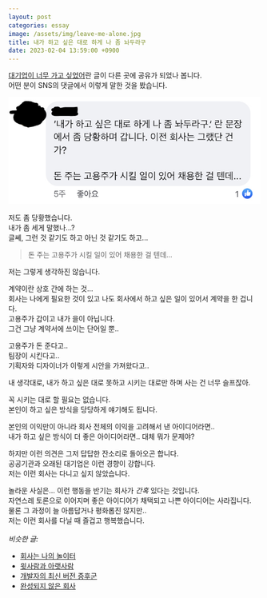 ```yaml
---
layout: post
categories: essay
image: /assets/img/leave-me-alone.jpg
title: 내가 하고 싶은 대로 하게 나 좀 놔두라구
date: 2023-02-04 13:59:00 +0900
---
```


[대기업이 너무 가고 싶었어](/essay/2022/12/28/admire-large-company.html)란 글이 다른 곳에 공유가 되었나 봅니다.  
어떤 분이 SNS의 댓글에서 이렇게 말한 것을 봤습니다.

![페이스북의 댓글](/assets/img/leave-me-alone.jpg)

저도 좀 당황했습니다.  
내가 좀 세게 말했나...?  
글쎄, 그런 것 같기도 하고 아닌 것 같기도 하고...  

>돈 주는 고용주가 시킬 일이 있어 채용한 걸 텐데...

저는 그렇게 생각하진 않습니다.

계약이란 상호 간에 하는 것...  
회사는 나에게 필요한 것이 있고 나도 회사에서 하고 싶은 일이 있어서 계약을 한 겁니다.  
고용주가 갑이고 내가 을이 아닙니다.    
그건 그냥 계약서에 쓰이는 단어일 뿐..

고용주가 돈 준다고..  
팀장이 시킨다고..  
기획자와 디자이너가 이렇게 시안을 가져왔다고..

내 생각대로, 내가 하고 싶은 대로 못하고 시키는 대로만 하며 사는 건 너무 슬프잖아.

꼭 시키는 대로 할 필요는 없습니다.  
본인이 하고 싶은 방식을 당당하게 얘기해도 됩니다.  

본인의 이익만이 아니라 회사 전체의 이익을 고려해서 낸 아이디어라면..  
내가 하고 싶은 방식이 더 좋은 아이디어라면.. 대체 뭐가 문제야?

하지만 이런 의견은 그저 답답한 잔소리로 돌아오곤 합니다.  
공공기관과 오래된 대기업은 이런 경향이 강합니다.  
저는 이런 회사는 다니고 싶지 않았습니다.

놀라운 사실은... 이런 행동을 반기는 회사가 *간혹* 있다는 것입니다.  
자연스레 토론으로 이어지며 좋은 아이디어가 채택되고 나쁜 아이디어는 사라집니다.  
물론 그 과정이 늘 아름답거나 평화롭진 않지만..  
저는 이런 회사를 다닐 때 즐겁고 행복했습니다.
<br>
<br>
*비슷한 글:*
* [회사는 나의 놀이터](/essay/2021/09/16/회사는-나의-놀이터.html)
* [윗사람과 아랫사람](/essay/2021/11/02/윗사람과-아랫사람.html)
* [개발자의 최신 버전 증후군](/essay/2022/02/16/tree-frog.html)
* [완성되지 않은 회사](/essay/2022/05/02/kakao-ten-years.html)